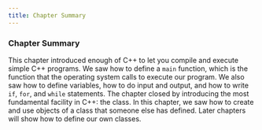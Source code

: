 ```yaml
---
title: Chapter Summary
---
```


<h3 id="filepos253310"><a id="filepos253343"></a>Chapter Summary</h3>
<p>This chapter introduced enough of C++ to let you compile and execute simple C++ programs. We saw how to define a <code>main</code> function, which is the function that the operating system calls to execute our program. We also saw how to define variables, how to do input and output, and how to write <code>if</code>, <code>for</code>, and <code>while</code> statements. The chapter closed by introducing the most fundamental facility in C++: the class. In this chapter, we saw how to create and use objects of a class that someone else has defined. Later chapters will show how to define our own classes.</p>
